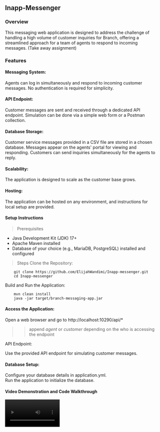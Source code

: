 ## Inapp-Messenger

### Overview
This messaging web application is designed to address the challenge of handling a high volume of customer inquiries for Branch, offering a streamlined approach for a team of agents to respond to incoming messages. (Take away assignment)

### Features
#### Messaging System:

Agents can log in simultaneously and respond to incoming customer messages.
No authentication is required for simplicity.

#### API Endpoint:

Customer messages are sent and received through a dedicated API endpoint.
Simulation can be done via a simple web form or a Postman collection.

#### Database Storage:

Customer service messages provided in a CSV file are stored in a chosen database.
Messages appear on the agents' portal for viewing and responding. Customers can send inquiries simultaneously for the agents to reply.

#### Scalability:

The application is designed to scale as the customer base grows.

#### Hosting:

The application can be hosted on any environment, and instructions for local setup are provided.

#### Setup Instructions
> Prerequisites
- Java Development Kit (JDK) 17+<br>
- Apache Maven installed <br>
- Database of your choice (e.g., MariaDB, PostgreSQL) installed and configured 

>Steps
Clone the Repository:

```
    git clone https://github.com/ElijahWandimi/Inapp-messenger.git
    cd Inapp-messenger
```
Build and Run the Application:

```
    mvn clean install
    java -jar target/branch-messaging-app.jar
```
#### Access the Application:

Open a web browser and go to http://localhost:10290/api/*

>> append *agent* or *customer* depending on the who is accessing the endpoint

API Endpoint:

Use the provided API endpoint for simulating customer messages.

#### Database Setup:

Configure your database details in application.yml.<br>
Run the application to initialize the database.

#### Video Demonstration and Code Walkthrough
<video src='https://github.com/ElijahWandimi/Inapp-messenger/blob/master/inapp_demo.webm' width=180>

Key Aspects Covered:

- Overview of the messaging system architecture.
- Implementation of the API endpoint and message processing.
- Database configuration and integration.

Note:
*The video is kept concise, focusing on crucial aspects and not exceeding 5-6 minutes.*
